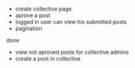 - create collective page
- aprove a post 
- logged in user can view his submitted posts
- pagination

done
- view not aproved posts for collective admins
- create a post in collective
